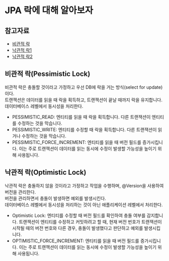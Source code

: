 # JPA 락에 대해 알아보자

## 참고자료

- [비관적 락](https://isntyet.github.io/jpa/JPA-비관적-잠금(Pessimistic-Lock)/)
- [낙관적 락1](https://velog.io/@znftm97/동시성-문제-해결하기-V1-낙관적-락Optimisitc-Lock-feat.데드락-첫-만남)
- [낙관적 락2](https://devoong2.tistory.com/entry/JPA-에서-낙관적-락Optimistic-Lock을-이용해-동시성-처리하기)

## 비관적 락(Pessimistic Lock)

비관적 락은 충돌할 것이라고 가정하고 우선 DB에 락을 거는 방식(select for update)이다.    
트랜잭션은 데이터를 읽을 때 락을 획득하고, 트랜잭션이 끝날 때까지 락을 유지합니다.    
데이터베이스 레벨에서 동시성을 처리한다.

- PESSIMISTIC_READ: 엔티티를 읽을 때 락을 획득합니다. 다른 트랜잭션이 엔티티를 수정하는 것을 막습니다.
- PESSIMISTIC_WRITE: 엔티티를 수정할 때 락을 획득합니다. 다른 트랜잭션이 읽거나 수정하는 것을 막습니다.
- PESSIMISTIC_FORCE_INCREMENT: 엔티티를 읽을 때 버전 필드를 증가시킵니다. 이는 주로 트랜잭션이 데이터를 읽는 동시에 수정이 발생할 가능성을 높이기 위해 사용됩니다.

## 낙관적 락(Optimistic Lock)

낙관적 락은 충돌하지 않을 것이라고 가정하고 작업을 수행하며, @Version을 사용하여 버전을 관리한다.      
버전을 관리하면서 충돌이 발생하면 예외를 발생시킨다.      
데이터베이스 레벨에서 동시성을 처리하는 것이 아닌 애플리케이션 레벨에서 처리한다.

- Optimistic Lock: 엔티티를 수정할 때 버전 필드를 확인하여 충돌 여부를 감지합니다. 트랜잭션이 엔티티를 수정하고 커밋하려고 할 때, 현재 버전 번호가 트랜잭션이 시작될 때의 버전 번호와 다른 경우,
  충돌이 발생했다고 판단하고 예외를 발생시킵니다.
- OPTIMISTIC_FORCE_INCREMENT: 엔티티를 읽을 때 버전 필드를 증가시킵니다. 이는 주로 트랜잭션이 데이터를 읽는 동시에 수정이 발생할 가능성을 높이기 위해 사용됩니다.

